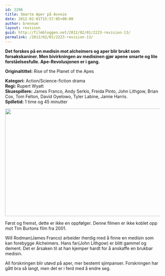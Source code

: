 ```yaml
---
id: 2296
title: Smarte Aper på Avveie
date: 2012-02-01T15:57:05+00:00
author: brennum
layout: revision
guid: http://filmbloggen.net/2012/02/01/2223-revision-13/
permalink: /2012/02/01/2223-revision-13/
---
```

**Det forskes på en medisin mot alcheimers og aper blir brukt som forsøkskaniner. Men bivirkningen av medisinen gjør apene smarte og lite forståelsesfulle. Ape-Revolusjonen er i gang.**

**<!--more-->Originaltittel:** Rise of the Planet of the Apes

  
**Kategori:** Action/Science-fiction drama  
**Regi:** Rupert Wyatt  
**Skuespillere:** James Franco, Andy Serkis, Freida Pinto, John Lithgow, Brian Cox, Tom Felton, David Oyelowo, Tyler Labine, Jamie Harris.  
**Spilletid:** 1 time og 45 minutter

<a href="http://filmbloggen.net/?attachment_id=2241" rel="attachment wp-att-2241"><img class="alignnone size-large wp-image-2241" src="http://filmbloggen.net/wp-content/uploads//2012/01/apes-rise-620x349.jpg" alt="" width="620" height="349" /></a>

Først og fremst, dette er ikke en oppfølger. Denne filmen er ikke koblet opp mot Tim Burtons film fra 2001.

Will Rodman(James Franco) arbeider iherdig med å finne en medisin som kan forebygge Alcheimers. Hans far(John Lithgow) er blitt gammel og dement. Det er årsaken til at han kjemper hardt for å anskaffe en brukbar medisin.

All forskningen blir utøvd på aper, mer bestemt sjimpanser. Forskningen har gått bra så langt, men det er i ferd med å endre seg.